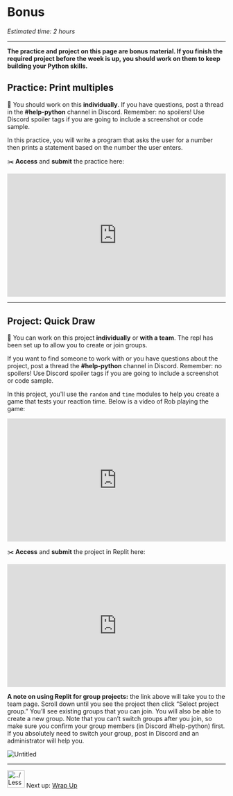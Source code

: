 # Bonus

*Estimated time: 2 hours* 

---

**The practice and project on this page are bonus material.  If you finish the required project before the week is up, you should work on them to keep building your Python skills.**

## Practice: Print multiples

<aside>


📌 You should work on this **individually**.  If you have questions, post a thread in the **#help-python** channel in Discord.  Remember: no spoilers! Use Discord spoiler tags if you are going to include a screenshot or code sample.

</aside>

In this practice, you will write a program that asks the user for a number then prints a statement based on the number the user enters. 

<aside>


✂️ **Access** and **submit** the practice here: <div style="position: relative; padding-bottom: 56.25%; height: 0;"><iframe src="https://replit.com/team/kibo-fpwp5/Print-multiple" frameborder="0" webkitallowfullscreen mozallowfullscreen allowfullscreen style="position: absolute; top: 0; left: 0; width: 100%; height: 100%;"></iframe></div>

</aside>

---

## Project: Quick Draw

<aside>


📌 You can work on this project **individually** or **with a team**. The repl has been set up to allow you to create or join groups.

If you want to find someone to work with or you have questions about the project, post a thread the **#help-python** channel in Discord.  Remember: no spoilers! Use Discord spoiler tags if you are going to include a screenshot or code sample.

</aside>

In this project, you'll use the `random` and `time` modules to help you create a game that tests your reaction time. Below is a video of Rob playing the game:

<div style="position: relative; padding-bottom: 56.25%; height: 0;"><iframe src="https://www.loom.com/embed/604d7be55d1f43aa97919cb3862c6191" frameborder="0" webkitallowfullscreen mozallowfullscreen allowfullscreen style="position: absolute; top: 0; left: 0; width: 100%; height: 100%;"></iframe></div>

<aside>


✂️ **Access** and **submit** the project in Replit here: <div style="position: relative; padding-bottom: 56.25%; height: 0;"><iframe src="https://replit.com/team/kibo-fpwp5/Bonus-Quick-Draw-Project" frameborder="0" webkitallowfullscreen mozallowfullscreen allowfullscreen style="position: absolute; top: 0; left: 0; width: 100%; height: 100%;"></iframe></div>

</aside>

**A note on using Replit for group projects:** the link above will take you to the team page. Scroll down until you see the project then click “Select project group.” You’ll see existing groups that you can join. You will also be able to create a new group. Note that you can’t switch groups after you join, so make sure you confirm your group members (in Discord #help-python) first. If you absolutely need to switch your group, post in Discord and an administrator will help you. 

![Untitled](/future-proof-with-python-april-2022/learning-with-kibo/lesson-topics-and-navigation/untitled.png)

---

<aside>


<img src="../Lesson%200%20Learning%20With%20Kibo%2032002756da8b4ed2a610df0347af2a08/man-in-hike.png" alt="../Lesson%200%20Learning%20With%20Kibo%2032002756da8b4ed2a610df0347af2a08/man-in-hike.png" width="40px" /> Next up: [Wrap Up](/future-proof-with-python-april-2022/conditionals/wrap-up.md)

</aside>